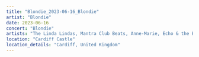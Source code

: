 ```yaml
---
title: "Blondie_2023-06-16_Blondie"
artist: "Blondie"
date: 2023-06-16
concert: "Blondie"
artists: "The Linda Lindas, Mantra Club Beats, Anne-Marie, Echo & the Bunnymen, 21 Acts of Manslaughter	Grindcore	United States, Buckshot, 2 Many DJ's, ABBA, 1999.ODDS, Blondie, 9 Foot Super SoldierCrossoverHardcore, 070 Shake, 12 Gauge Rampage, 324	Grindcore	Japan"
location: "Cardiff Castle"
location_details: "Cardiff, United Kingdom"
---
```

